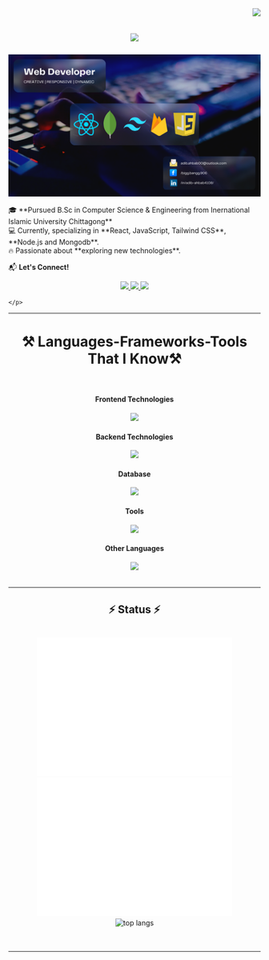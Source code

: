 <img align="right" src="https://visitor-badge.laobi.icu/badge?page_id=adibahbab4108.adibahbab4108" />

<h1 align="center">
    <img src="https://readme-typing-svg.herokuapp.com/?font=Righteous&size=35&center=true&vCenter=true&width=500&height=70&duration=4000&lines=Hi+There!+👋;+I'm+Adib+Ahbab!;" />
</h1>

<div>
    <img src="https://github.com/adibahbab4108/adibahbab4108/blob/main/cover.png?raw=true"/>
</div>

<div>
    <p>
🎓 **Pursued B.Sc in Computer Science & Engineering from Inernational Islamic University Chittagong** <br/>
💻 Currently, specializing in **React, JavaScript, Tailwind CSS**, **Node.js and Mongodb**.  <br/>
🔥 Passionate about **exploring new technologies**.<br/>   

📬 **Let's Connect!**  
<div align="center"> 
  <a href="mailto:adib.abc2022@gmail.com">
    <img src="https://img.shields.io/badge/Gmail-333333?style=for-the-badge&logo=gmail&logoColor=red" />
  </a>
  <a href="https://www.linkedin.com/in/adib-ahbab4108/" target="_blank">
    <img src="https://img.shields.io/badge/LinkedIn-0077B5?style=for-the-badge&logo=linkedin&logoColor=white" target="_blank" />
  </a>
  <a href="https://adibahbab4108.github.io/Adib/" target="_blank">
     <img src="https://img.shields.io/badge/Portfolio-FF5722?style=for-the-badge&logo=todoist&logoColor=white" target="_blank" /> <!-- sqlite, safari, google-chrome are other good icon options -->
  </a>
</div>

    </p>
</div>
 <hr/>
<h1 align="center">⚒️ Languages-Frameworks-Tools That I Know⚒️</h1>
<br/>
<div align="center">
        <h4 >Frontend Technologies</h4>
        <img src="https://skillicons.dev/icons?i=html,css,javascript,tailwind,bootstrap,react" />
        <br/>
        <h4>Backend Technologies</h4>
        <img src="https://skillicons.dev/icons?i=nodejs,express,firebase" />
        <br/>
        <h4>Database</h4>
        <img src="https://skillicons.dev/icons?i=mongodb" />
        <br/>
        <h4>Tools</h4>
        <img src="https://skillicons.dev/icons?i=git,github,vscode" />
        <br/>
        <h4>Other Languages</h4>
        <img src="https://skillicons.dev/icons?i=c,cpp,python" />
</div>
<br/>
<hr/>
<h2 align="center">⚡ Status ⚡</h2>
<br>
<div align=center>
  <img width=390 src="https://github.com/adibahbab4108/cf-status/blob/main/output/light_card.svg" alt="Codeforces"/>
  <img width=390 src="https://github.com/adibahbab4108/cf-status/blob/main/output/light_card.svg#gh-dark-mode-only" alt="Codeforces(dark mode" />
  <br/>
  <img width=325 align="center" src="https://github-readme-stats-salesp07.vercel.app/api/top-langs/?username=salesp07&hide=HTML&langs_count=8&layout=compact&theme=react&border_radius=10&size_weight=0.5&count_weight=0.5&exclude_repo=github-readme-stats" alt="top langs" />
</div>
<br/><br/>
<hr/>
<br/>

